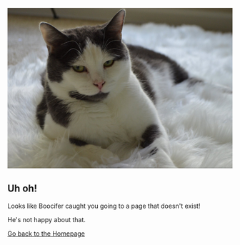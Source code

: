 ![4](https://raw.githubusercontent.com/boocifer1/boocifer1.github.io/main/12E0166E-49EA-4421-B9BE-D7B6050A97DA.jpeg)
## Uh oh!

Looks like Boocifer caught you going to a page that doesn't exist!

He's not happy about that.

[Go back to the Homepage](https://boocifer1.github.io)
